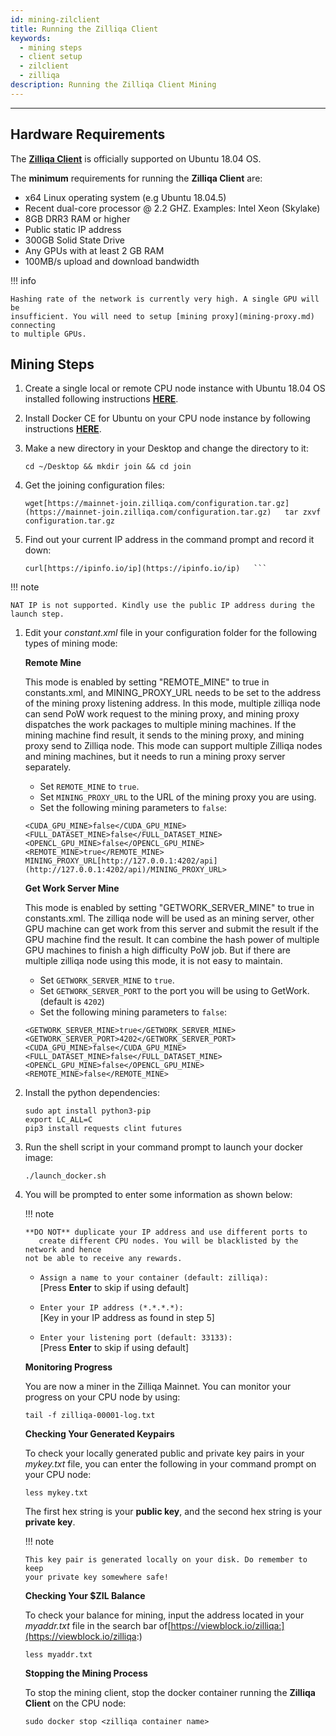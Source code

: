 ```yaml
---
id: mining-zilclient
title: Running the Zilliqa Client
keywords:
  - mining steps
  - client setup
  - zilclient
  - zilliqa
description: Running the Zilliqa Client Mining
---
```


---

## Hardware Requirements

The [**Zilliqa Client**](https://github.com/Zilliqa/zilliqa) is officially
supported on Ubuntu 18.04 OS.

The **minimum** requirements for running the **Zilliqa Client** are:

- x64 Linux operating system (e.g Ubuntu 18.04.5)
- Recent dual-core processor @ 2.2 GHZ. Examples: Intel Xeon (Skylake)
- 8GB DRR3 RAM or higher
- Public static IP address
- 300GB Solid State Drive
- Any GPUs with at least 2 GB RAM
- 100MB/s upload and download bandwidth

!!! info

    Hashing rate of the network is currently very high. A single GPU will be
    insufficient. You will need to setup [mining proxy](mining-proxy.md) connecting
    to multiple GPUs.

## Mining Steps

1.  Create a single local or remote CPU node instance with Ubuntu 18.04 OS
    installed following instructions
    [**HERE**](http://releases.ubuntu.com/bionic/).

1.  Install Docker CE for Ubuntu on your CPU node instance by following
    instructions
    [**HERE**](https://docs.docker.com/install/linux/docker-ce/ubuntu/).

1.  Make a new directory in your Desktop and change the directory to it:

    ```shell
    cd ~/Desktop && mkdir join && cd join
    ```

1.  Get the joining configuration files:

    ```shell
    wget[https://mainnet-join.zilliqa.com/configuration.tar.gz](https://mainnet-join.zilliqa.com/configuration.tar.gz)   tar zxvf configuration.tar.gz
    ```

1.  Find out your current IP address in the command prompt and record it down:

    ````shell
    curl[https://ipinfo.io/ip](https://ipinfo.io/ip)   ```
    ````

!!! note

    NAT IP is not supported. Kindly use the public IP address during the
    launch step.

1.  Edit your _constant.xml_ file in your configuration folder for the following
    types of mining mode:

    **Remote Mine**

    This mode is enabled by setting "REMOTE_MINE" to true in constants.xml, and
    MINING_PROXY_URL needs to be set to the address of the mining proxy
    listening address. In this mode, multiple zilliqa node can send PoW work
    request to the mining proxy, and mining proxy dispatches the work packages
    to multiple mining machines. If the mining machine find result, it sends to
    the mining proxy, and mining proxy send to Zilliqa node. This mode can
    support multiple Zilliqa nodes and mining machines, but it needs to run a
    mining proxy server separately.

    - Set `REMOTE_MINE` to `true`.
    - Set `MINING_PROXY_URL` to the URL of the mining proxy you are using.
    - Set the following mining parameters to `false`:

    ```shell
    <CUDA_GPU_MINE>false</CUDA_GPU_MINE>
    <FULL_DATASET_MINE>false</FULL_DATASET_MINE>
    <OPENCL_GPU_MINE>false</OPENCL_GPU_MINE>
    <REMOTE_MINE>true</REMOTE_MINE>
    MINING_PROXY_URL[http://127.0.0.1:4202/api](http://127.0.0.1:4202/api)/MINING_PROXY_URL>
    ```

    **Get Work Server Mine**

    This mode is enabled by setting "GETWORK_SERVER_MINE" to true in
    constants.xml. The zilliqa node will be used as an mining server, other GPU
    machine can get work from this server and submit the result if the GPU
    machine find the result. It can combine the hash power of multiple GPU
    machines to finish a high difficulty PoW job. But if there are multiple
    zilliqa node using this mode, it is not easy to maintain.

    - Set `GETWORK_SERVER_MINE` to `true`.
    - Set `GETWORK_SERVER_PORT` to the port you will be using to GetWork.
      (default is `4202`)
    - Set the following mining parameters to `false`:

    ```shell
    <GETWORK_SERVER_MINE>true</GETWORK_SERVER_MINE>
    <GETWORK_SERVER_PORT>4202</GETWORK_SERVER_PORT>
    <CUDA_GPU_MINE>false</CUDA_GPU_MINE>
    <FULL_DATASET_MINE>false</FULL_DATASET_MINE>
    <OPENCL_GPU_MINE>false</OPENCL_GPU_MINE>
    <REMOTE_MINE>false</REMOTE_MINE>
    ```

1.  Install the python dependencies:

    ```shell
    sudo apt install python3-pip
    export LC_ALL=C
    pip3 install requests clint futures
    ```

1.  Run the shell script in your command prompt to launch your docker image:

    ```shell
    ./launch_docker.sh
    ```

1.  You will be prompted to enter some information as shown below:

    !!! note

        **DO NOT** duplicate your IP address and use different ports to
           create different CPU nodes. You will be blacklisted by the network and hence
        not be able to receive any rewards.

    - `Assign a name to your container (default: zilliqa):` <br/> [Press
      **Enter** to skip if using default]

    - `Enter your IP address (*.*.*.*):` <br/> [Key in your IP address as
      found in step 5]

    - `Enter your listening port (default: 33133):` <br/> [Press **Enter** to
      skip if using default]

    **Monitoring Progress**

    You are now a miner in the Zilliqa Mainnet. You can monitor your progress on
    your CPU node by using:

    ```shell
    tail -f zilliqa-00001-log.txt
    ```

    **Checking Your Generated Keypairs**

    To check your locally generated public and private key pairs in your
    _mykey.txt_ file, you can enter the following in your command prompt on your
    CPU node:

    ```shell
    less mykey.txt
    ```

    The first hex string is your **public key**, and the second hex string is
    your **private key**.

    !!! note

        This key pair is generated locally on your disk. Do remember to keep
        your private key somewhere safe!

    **Checking Your $ZIL Balance**

    To check your balance for mining, input the address located in your
    _myaddr.txt_ file in the search bar
    of[https://viewblock.io/zilliqa:](https://viewblock.io/zilliqa:)

    ```shell
    less myaddr.txt
    ```

    **Stopping the Mining Process**

    To stop the mining client, stop the docker container running the **Zilliqa
    Client** on the CPU node:

    ```shell
    sudo docker stop <zilliqa container name>
    ```
